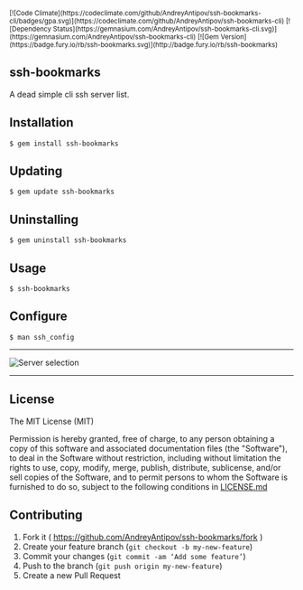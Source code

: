 <sup>
[![Code Climate](https://codeclimate.com/github/AndreyAntipov/ssh-bookmarks-cli/badges/gpa.svg)](https://codeclimate.com/github/AndreyAntipov/ssh-bookmarks-cli)
[![Dependency Status](https://gemnasium.com/AndreyAntipov/ssh-bookmarks-cli.svg)](https://gemnasium.com/AndreyAntipov/ssh-bookmarks-cli)
[![Gem Version](https://badge.fury.io/rb/ssh-bookmarks.svg)](http://badge.fury.io/rb/ssh-bookmarks)
</sup>


## ssh-bookmarks

A dead simple cli ssh server list.


## Installation

    $ gem install ssh-bookmarks

## Updating

    $ gem update ssh-bookmarks

## Uninstalling

    $ gem uninstall ssh-bookmarks

## Usage

    $ ssh-bookmarks


## Configure

    $ man ssh_config


--- 

![Server selection](https://raw.githubusercontent.com/AndreyAntipov/ssh-bookmarks-shell/media/screenshoot.png "Server selection")

--- 

## License

The MIT License (MIT) 

Permission is hereby granted, free of charge, to any person obtaining a copy of this software and associated documentation files (the "Software"), to deal in the Software without restriction, including without limitation the rights to use, copy, modify, merge, publish, distribute, sublicense, and/or sell copies of the Software, and to permit persons to whom the Software is furnished to do so, subject to the following conditions in [LICENSE.md](https://github.com/AndreyAntipov/ssh-bookmarks-shell/blob/master/LICENSE.md)

## Contributing

1. Fork it ( https://github.com/AndreyAntipov/ssh-bookmarks/fork )
2. Create your feature branch (`git checkout -b my-new-feature`)
3. Commit your changes (`git commit -am ‘Add some feature’`)
4. Push to the branch (`git push origin my-new-feature`)
5. Create a new Pull Request
